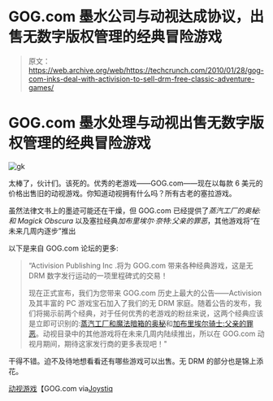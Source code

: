 # GOG.com 墨水公司与动视达成协议，出售无数字版权管理的经典冒险游戏

> 原文：<https://web.archive.org/web/https://techcrunch.com/2010/01/28/gog-com-inks-deal-with-activision-to-sell-drm-free-classic-adventure-games/>

# GOG.com 墨水处理与动视出售无数字版权管理的经典冒险游戏

![](img/8069c4aa678a7e557473ed5a784a6da0.png "gk")

太棒了，伙计们。该死的。优秀的老游戏——GOG.com——现在以每款 6 美元的价格出售旧的动视游戏。你知道动视拥有什么吗？所有古老的塞拉游戏。

虽然法律文书上的墨迹可能还在干燥，但 GOG.com 已经提供了*蒸汽工厂的奥秘:和 Magick Obscura* 以及塞拉经典*加布里埃尔·奈特:父亲的罪恶*，其他游戏将“在未来几周内逐步”推出

以下是来自 GOG.com 论坛的更多:

> “Activision Publishing Inc .将为 GOG.com 带来各种经典游戏，这是无 DRM 数字发行运动的一项里程碑式的交易！
> 
> 现在正式宣布，我们为您带来 GOG.com 历史上最大的公告——Activision 及其丰富的 PC 游戏宝石加入了我们的无 DRM 家庭。随着公告的发布，我们将揭示前两个经典，对于任何优秀的老游戏的粉丝来说，这两个经典应该是立即可识别的:[蒸汽工厂和魔法暗箱的奥秘](https://web.archive.org/web/20230322164155/http://www.gog.com/en/gamecard/arcanum_of_steamworks_and_magick_obscura)和[加布里埃尔骑士:父亲的罪恶](https://web.archive.org/web/20230322164155/http://www.gog.com/en/gamecard/gabriel_knight_sins_of_the_fathers)。动视目录中的其他游戏将在未来几周内陆续推出，所以在 GOG.com 动视月期间，期待这家发行商的更多表现吧！"

干得不错。迫不及待地想看看还有哪些游戏可以出售。无 DRM 的部分也是锦上添花。

[动视游戏](https://web.archive.org/web/20230322164155/http://www.gog.com/en/search/sort/publisher/Activision)【GOG.com via[Joystiq](https://web.archive.org/web/20230322164155/http://www.joystiq.com/2010/01/28/gog-com-gains-activision-games/)